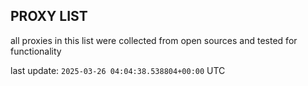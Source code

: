 ## PROXY LIST

all proxies in this list were collected from open sources and tested for functionality

last update: `2025-03-26 04:04:38.538804+00:00` UTC